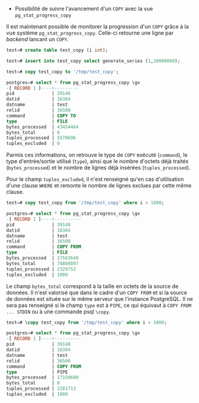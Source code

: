 <!--
Les commits sur ce sujet sont :

* https://commitfest.postgresql.org/31/2923/
* https://commitfest.postgresql.org/32/2977
* https://git.postgresql.org/gitweb/?p=postgresql.git;a=commit;h=8a4f618e7ae3cb11b0b37d0f06f05c8ff905833f

Discussion

* https://gitlab.dalibo.info/formation/workshops/-/issues/133

-->

<div class="slide-content">

* Possibilité de suivre l'avancement d'un `COPY` avec la vue `pg_stat_progress_copy`

</div>

<div class="notes">

Il est maintenant possible de monitorer la progression d'un `COPY` grâce à la vue système `pg_stat_progress_copy`. Celle-ci retourne une ligne par _backend_ lancant un `COPY`.

```sql
test=# create table test_copy (i int);

test=# insert into test_copy select generate_series (1,10000000);

test=# copy test_copy to '/tmp/test_copy';

postgres=# select * from pg_stat_progress_copy \gx
-[ RECORD 1 ]----+---------
pid              | 39148
datid            | 16384
datname          | test
relid            | 36500
command          | COPY TO
type             | FILE
bytes_processed  | 43454464
bytes_total      | 0
tuples_processed | 5570696
tuples_excluded  | 0
```

Parmis ces informations, on retrouve le type de `COPY` exécuté (`command`), le type d'entrée/sortie utilisé (`type`), ainsi que le nombre d'octets déjà traités (`bytes_processed`) et le nombre de lignes déjà insérées (`tuples_processed`).

Pour le champ `tuples_excluded`, il n'est renseigné qu'en cas d'utilisation d'une clause `WHERE` et remonte le nombre de lignes exclues par cette même clause.

```sql
test=# copy test_copy from '/tmp/test_copy' where i > 1000;

postgres=# select * from pg_stat_progress_copy \gx
-[ RECORD 1 ]----+----------
pid              | 39148
datid            | 16384
datname          | test
relid            | 36500
command          | COPY FROM
type             | FILE
bytes_processed  | 17563648
bytes_total      | 78888897
tuples_processed | 2329752
tuples_excluded  | 1000
```

Le champ `bytes_total` correspond à la taille en octets de la source de données. Il n'est valorisé que dans le cadre d'un `COPY FROM` et si la source de données est située sur le même serveur que l'instance PostgreSQL. Il ne sera pas renseigné si le champ `type` est à `PIPE`, ce qui équivaut à `COPY FROM ... STDIN` ou à une commande psql `\copy`.

```sql
test=# \copy test_copy from '/tmp/test_copy' where i > 1000;

postgres=# select * from pg_stat_progress_copy \gx
-[ RECORD 1 ]----+----------
pid              | 39148
datid            | 16384
datname          | test
relid            | 36500
command          | COPY FROM
type             | PIPE
bytes_processed  | 17150600
bytes_total      | 0
tuples_processed | 2281713
tuples_excluded  | 1000
```

</div>